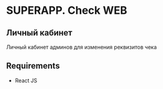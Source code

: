 # SUPERAPP. Check WEB

## Личный кабинет

Личный кабинет админов для изменения реквизитов чека

## Requirements
- React JS